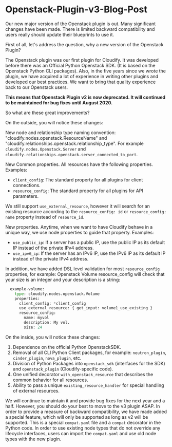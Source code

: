 # Openstack-Plugin-v3-Blog-Post

Our new major version of the Openstack plugin is out. Many significant changes have been made. There is limited backward compatibility and users really should update their blueprints to use it. 

First of all, let's address the question, why a new version of the Openstack Plugin?

The Openstack plugin was our first plugin for Cloudify. It was developed before there was an Official Python Openstack SDK. (It is based on the Openstack Python CLI packages). Also, in the five years since we wrote the plugin, we have acquired a lot of experience in writing other plugins and developed our best practices. We want to bring that quality experience back to our Openstack users.

**This means that Openstack Plugin v2 is now deprecated. It will continued to be maintained for bug fixes until August 2020.**

So what are these great improvements?

On the outside, you will notice these changes:

New node and relationship type naming convention: "cloudify.nodes.openstack.ResourceName" and "cloudify.relationships.openstack.relationship_type". For example `cloudify.nodes.Openstack.Server` and `cloudify.relationships.openstack.server_connected_to_port`.

New Common properties. All resources have the following properties. Examples:
  - `client_config`: The standard property for all plugins for client connections.
  - `resource_config`: The standard property for all plugins for API parameters.

We still support `use_external_resource`, however it will search for an existing resource according to the `resource_config: id` or `resource_config: name` property instead of `resource_id`.

New properties. Anytime, when we want to have Cloudify behave in a unique way, we use node properties to guide that property. Examples:
  - `use_public_ip`: If a server has a public IP, use the public IP as its default IP instead of the private IPv4 address.
  - `use_ipv6_ip`: If the server has an IPv6 IP, use the IPv6 IP as its default IP instead of the private IPv4 address.

In addition, we have added DSL level validation for most `resource_config` properties, for example: Openstack Volume resource_config will check that your size is an integer and your description is a string:

```python
  example-volume:
    type: cloudify.nodes.openstack.Volume
    properties:
      client_config: *client_config
      use_external_resource: { get_input: volume1_use_existing }
      resource_config:
        name: myvol
        description: My vol.
        size: 24
```

On the inside, you will notice these changes:

1. Dependence on the official Python OpenstackSDK.
1. Removal of all CLI Python Client packages, for example: `neutron_plugin`, `cinder_plugin`, `nova_plugin`, etc.
1. Division of Python Packages into `openstack_sdk` (interfaces for the SDK) and `openstack_plugin` (Cloudify-specific code).
1. One unified decorator `with_openstack_resource` that describes the common behavior for all resources.
1. Ability to pass a unique `existing_resource_handler` for special handling of external resources.

We will continue to maintain it and provide bug fixes for the next year and a half. However, you should do your best to move to the v3 plugin ASAP. In order to provide a measure of backward compatibility, we have made added a special feature, which will only be supported as long as v2 will be supported. This is a special `compat.yaml` file and a `compat` decorator in the Python code. In order to use existing node types that do not override any lifecycle interfaces, users can import the `compat.yaml` and use old node types with the new plugin.
